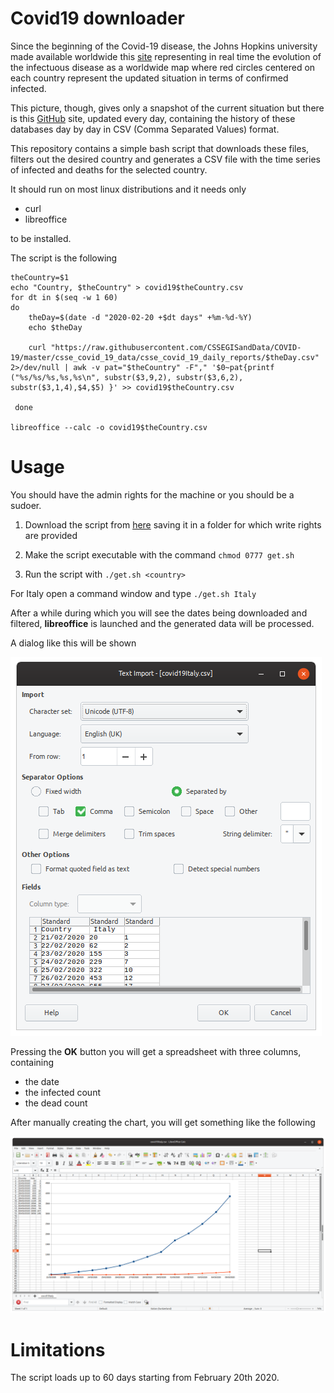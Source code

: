 # Covid19 downloader

Since the beginning of the Covid-19 disease, the Johns Hopkins university made available worldwide this [site](https://gisanddata.maps.arcgis.com/apps/opsdashboard/index.html#/bda7594740fd40299423467b48e9ecf6) representing in real time the evolution of the infectuous disease as a worldwide map where red circles centered on each country represent the updated situation in terms of confirmed infected.

This picture, though, gives only a snapshot of the current situation but there is this [GitHub](https://github.com/CSSEGISandData/COVID-19) site, updated every day, containing the history of these databases day by day in CSV (Comma Separated Values) format.

This repository contains a simple bash script that downloads these files, filters out the desired country and generates a CSV file with the time series of infected and deaths for the selected country.

It should run on most linux distributions and it needs only

* curl
* libreoffice

to be installed.

The script is the following 

```
theCountry=$1
echo "Country, $theCountry" > covid19$theCountry.csv
for dt in $(seq -w 1 60)
do
    theDay=$(date -d "2020-02-20 +$dt days" +%m-%d-%Y)
    echo $theDay    

    curl "https://raw.githubusercontent.com/CSSEGISandData/COVID-19/master/csse_covid_19_data/csse_covid_19_daily_reports/$theDay.csv" 2>/dev/null | awk -v pat="$theCountry" -F"," '$0~pat{printf ("%s/%s/%s,%s,%s\n", substr($3,9,2), substr($3,6,2), substr($3,1,4),$4,$5) }' >> covid19$theCountry.csv

 done

libreoffice --calc -o covid19$theCountry.csv
```

# Usage

You should have the admin rights for the machine or you should be a sudoer.

1. Download the script from [here](https://raw.githubusercontent.com/fjovine/Covid19/master/get.sh) saving it in a folder for which write rights are provided

2. Make the script executable with the command
`chmod 0777 get.sh`

3. Run the script with `./get.sh <country>`

For Italy open a command window and type `./get.sh Italy`

After a while during which you will see the dates being downloaded and filtered, **libreoffice** is launched and the generated data will be processed.

A dialog like this will be shown

![csv](doc/pic01.png)

Pressing the **OK** button you will get a spreadsheet with three columns, containing

* the date
* the infected count
* the dead count

After manually creating the chart, you will get something like the following

![chart](doc/pic02.png)

# Limitations
The script loads up to 60 days starting from February 20th 2020.

